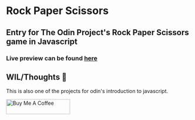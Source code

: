 <h1>Rock Paper Scissors</h1>
<h2>Entry for The Odin Project's Rock Paper Scissors game in Javascript</h2>
<h3>Live preview can be found <a href="https://fatrixienicolieopetina.github.io/rockpaperscissors/index.html">here</a></h3>

<h2>WIL/Thoughts 🤔</h2>
<div>
  <p>
    This is also one of the projects for odin's introduction to javascript. 
  </p>
</div>

<a href="https://www.buymeacoffee.com/patthe99" target="_blank">
   <img src="https://cdn.buymeacoffee.com/buttons/default-orange.png" alt="Buy Me A Coffee" height="41" width="174">
</a>
